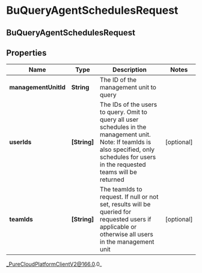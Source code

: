 # BuQueryAgentSchedulesRequest

## BuQueryAgentSchedulesRequest

## Properties

|Name | Type | Description | Notes|
|------------ | ------------- | ------------- | -------------|
| **managementUnitId** | **String** | The ID of the management unit to query | |
| **userIds** | **[String]** | The IDs of the users to query.  Omit to query all user schedules in the management unit. Note: If teamIds is also specified, only schedules for users in the requested teams will be returned | [optional] |
| **teamIds** | **[String]** | The teamIds to request. If null or not set, results will be queried for requested users if applicable or otherwise all users in the management unit | [optional] |



_PureCloudPlatformClientV2@166.0.0_

